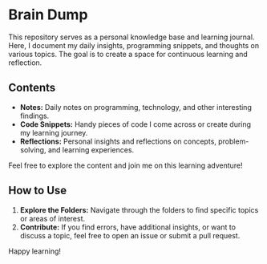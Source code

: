 # Brain Dump

This repository serves as a personal knowledge base and learning journal. Here, I document my daily insights, programming snippets, and thoughts on various topics. The goal is to create a space for continuous learning and reflection.

## Contents

- **Notes:** Daily notes on programming, technology, and other interesting findings.
- **Code Snippets:** Handy pieces of code I come across or create during my learning journey.
- **Reflections:** Personal insights and reflections on concepts, problem-solving, and learning experiences.

Feel free to explore the content and join me on this learning adventure!

## How to Use

1. **Explore the Folders:** Navigate through the folders to find specific topics or areas of interest.
2. **Contribute:** If you find errors, have additional insights, or want to discuss a topic, feel free to open an issue or submit a pull request.

Happy learning!
